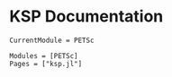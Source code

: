 # KSP Documentation

```@meta
CurrentModule = PETSc
```

```@autodocs
Modules = [PETSc]
Pages = ["ksp.jl"]
```
